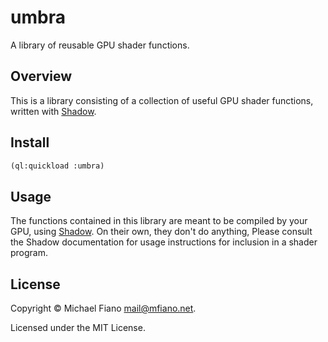 # umbra

A library of reusable GPU shader functions.

## Overview

This is a library consisting of a collection of useful GPU shader functions,
written with [Shadow](https://git.mfiano.net/mfiano/shadow).

## Install

```lisp
(ql:quickload :umbra)
```

## Usage

The functions contained in this library are meant to be compiled by your GPU,
using [Shadow](https://git.mfiano.net/mfiano/shadow). On their own, they don't do
anything, Please consult the Shadow documentation for usage instructions for
inclusion in a shader program.

## License

Copyright © Michael Fiano <mail@mfiano.net>.

Licensed under the MIT License.
